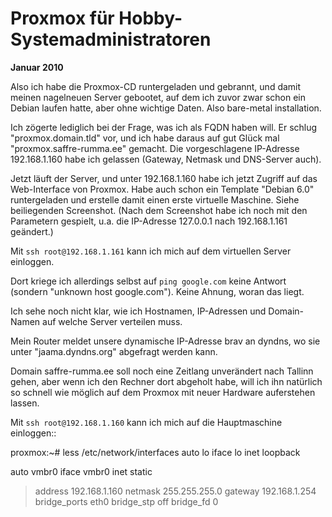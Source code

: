 # Proxmox für Hobby-Systemadministratoren #

**Januar 2010**

Also ich habe die Proxmox-CD runtergeladen und gebrannt, und damit meinen nagelneuen Server gebootet, auf dem ich zuvor zwar schon ein
Debian laufen hatte, aber ohne wichtige Daten. Also bare-metal installation.

Ich zögerte lediglich bei der Frage, was ich als FQDN haben will. Er schlug "proxmox.domain.tld" vor, und ich habe daraus auf gut Glück mal "proxmox.saffre-rumma.ee" gemacht. Die vorgeschlagene IP-Adresse 192.168.1.160 habe ich gelassen (Gateway, Netmask und DNS-Server auch).

Jetzt läuft der Server, und unter 192.168.1.160 habe ich jetzt Zugriff auf das Web-Interface von Proxmox. Habe auch schon ein Template "Debian 6.0" runtergeladen und erstelle damit einen erste virtuelle Maschine. Siehe beiliegenden Screenshot. (Nach dem Screenshot habe ich noch mit den Parametern
gespielt, u.a. die IP-Adresse 127.0.0.1 nach 192.168.1.161 geändert.)

Mit `ssh root@192.168.1.161` kann ich mich auf dem virtuellen Server
einloggen.

Dort kriege ich allerdings selbst auf `ping google.com` keine Antwort
(sondern "unknown host google.com"). Keine Ahnung, woran das liegt.

Ich sehe noch nicht klar, wie ich Hostnamen, IP-Adressen und
Domain-Namen auf welche Server verteilen muss.

Mein Router meldet unsere dynamische IP-Adresse brav an dyndns, wo sie
unter "jaama.dyndns.org" abgefragt werden kann.

Domain saffre-rumma.ee soll noch eine Zeitlang unverändert nach Tallinn
gehen, aber wenn ich den Rechner dort abgeholt habe, will ich ihn
natürlich so schnell wie möglich auf dem Proxmox mit neuer Hardware
auferstehen lassen.

Mit `ssh root@192.168.1.160` kann ich mich auf die Hauptmaschine einloggen::

proxmox:~# less /etc/network/interfaces
auto lo
iface lo inet loopback

auto vmbr0
iface vmbr0 inet static
> address 192.168.1.160
> netmask 255.255.255.0
> gateway 192.168.1.254
> bridge\_ports eth0
> bridge\_stp off
> bridge\_fd 0